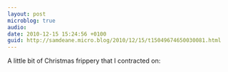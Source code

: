 ```yaml
---
layout: post
microblog: true
audio: 
date: 2010-12-15 15:24:56 +0100
guid: http://samdeane.micro.blog/2010/12/15/t15049674650030081.html
---
```

A little bit of Christmas frippery that I contracted on:
